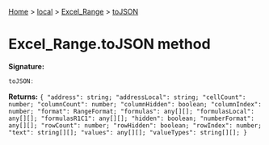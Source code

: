 [Home](./index) &gt; [local](local.md) &gt; [Excel\_Range](local.excel_range.md) &gt; [toJSON](local.excel_range.tojson.md)

# Excel\_Range.toJSON method


**Signature:**
```javascript
toJSON:
```
**Returns:** `{
            "address": string;
            "addressLocal": string;
            "cellCount": number;
            "columnCount": number;
            "columnHidden": boolean;
            "columnIndex": number;
            "format": RangeFormat;
            "formulas": any[][];
            "formulasLocal": any[][];
            "formulasR1C1": any[][];
            "hidden": boolean;
            "numberFormat": any[][];
            "rowCount": number;
            "rowHidden": boolean;
            "rowIndex": number;
            "text": string[][];
            "values": any[][];
            "valueTypes": string[][];
        }`

